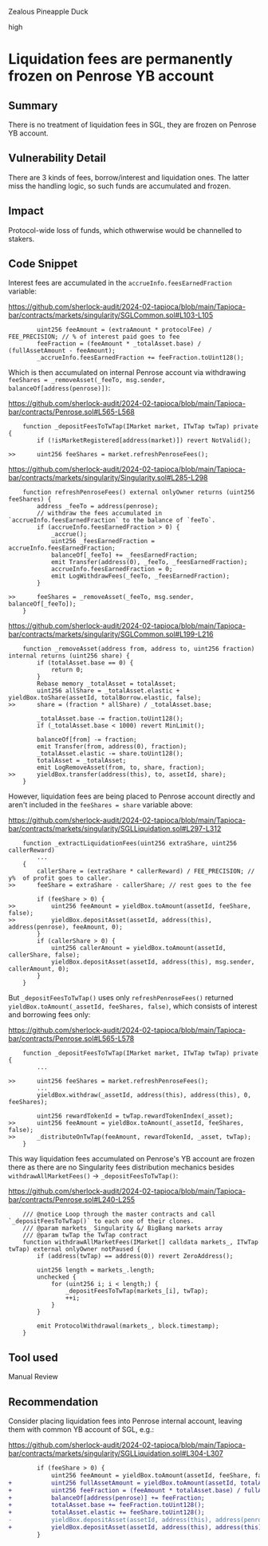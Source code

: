 Zealous Pineapple Duck

high

# Liquidation fees are permanently frozen on Penrose YB account

## Summary

There is no treatment of liquidation fees in SGL, they are frozen on Penrose YB account.

## Vulnerability Detail

There are 3 kinds of fees, borrow/interest and liquidation ones. The latter miss the handling logic, so such funds are accumulated and frozen.

## Impact

Protocol-wide loss of funds, which othwerwise would be channelled to stakers.

## Code Snippet

Interest fees are accumulated in the `accrueInfo.feesEarnedFraction` variable:

https://github.com/sherlock-audit/2024-02-tapioca/blob/main/Tapioca-bar/contracts/markets/singularity/SGLCommon.sol#L103-L105

```solidity
        uint256 feeAmount = (extraAmount * protocolFee) / FEE_PRECISION; // % of interest paid goes to fee
        feeFraction = (feeAmount * _totalAsset.base) / (fullAssetAmount - feeAmount);
        _accrueInfo.feesEarnedFraction += feeFraction.toUint128();
```

Which is then accumulated on internal Penrose account via withdrawing `feeShares = _removeAsset(_feeTo, msg.sender, balanceOf[address(penrose)])`:

https://github.com/sherlock-audit/2024-02-tapioca/blob/main/Tapioca-bar/contracts/Penrose.sol#L565-L568

```solidity
    function _depositFeesToTwTap(IMarket market, ITwTap twTap) private {
        if (!isMarketRegistered[address(market)]) revert NotValid();

>>      uint256 feeShares = market.refreshPenroseFees();
```

https://github.com/sherlock-audit/2024-02-tapioca/blob/main/Tapioca-bar/contracts/markets/singularity/Singularity.sol#L285-L298

```solidity
    function refreshPenroseFees() external onlyOwner returns (uint256 feeShares) {
        address _feeTo = address(penrose);
        // withdraw the fees accumulated in `accrueInfo.feesEarnedFraction` to the balance of `feeTo`.
        if (accrueInfo.feesEarnedFraction > 0) {
            _accrue();
            uint256 _feesEarnedFraction = accrueInfo.feesEarnedFraction;
            balanceOf[_feeTo] += _feesEarnedFraction;
            emit Transfer(address(0), _feeTo, _feesEarnedFraction);
            accrueInfo.feesEarnedFraction = 0;
            emit LogWithdrawFees(_feeTo, _feesEarnedFraction);
        }

>>      feeShares = _removeAsset(_feeTo, msg.sender, balanceOf[_feeTo]);
    }
```

https://github.com/sherlock-audit/2024-02-tapioca/blob/main/Tapioca-bar/contracts/markets/singularity/SGLCommon.sol#L199-L216

```solidity
    function _removeAsset(address from, address to, uint256 fraction) internal returns (uint256 share) {
        if (totalAsset.base == 0) {
            return 0;
        }
        Rebase memory _totalAsset = totalAsset;
        uint256 allShare = _totalAsset.elastic + yieldBox.toShare(assetId, totalBorrow.elastic, false);
>>      share = (fraction * allShare) / _totalAsset.base;

        _totalAsset.base -= fraction.toUint128();
        if (_totalAsset.base < 1000) revert MinLimit();

        balanceOf[from] -= fraction;
        emit Transfer(from, address(0), fraction);
        _totalAsset.elastic -= share.toUint128();
        totalAsset = _totalAsset;
        emit LogRemoveAsset(from, to, share, fraction);
>>      yieldBox.transfer(address(this), to, assetId, share);
    }
```

However, liquidation fees are being placed to Penrose account directly and aren't included in the `feeShares = share` variable above:

https://github.com/sherlock-audit/2024-02-tapioca/blob/main/Tapioca-bar/contracts/markets/singularity/SGLLiquidation.sol#L297-L312

```solidity
    function _extractLiquidationFees(uint256 extraShare, uint256 callerReward)
        ...
    {
        callerShare = (extraShare * callerReward) / FEE_PRECISION; //  y%  of profit goes to caller.
>>      feeShare = extraShare - callerShare; // rest goes to the fee

        if (feeShare > 0) {
>>          uint256 feeAmount = yieldBox.toAmount(assetId, feeShare, false);
>>          yieldBox.depositAsset(assetId, address(this), address(penrose), feeAmount, 0);
        }
        if (callerShare > 0) {
            uint256 callerAmount = yieldBox.toAmount(assetId, callerShare, false);
            yieldBox.depositAsset(assetId, address(this), msg.sender, callerAmount, 0);
        }
    }
```

But `_depositFeesToTwTap()` uses only `refreshPenroseFees()` returned `yieldBox.toAmount(_assetId, feeShares, false)`, which consists of interest and borrowing fees only:

https://github.com/sherlock-audit/2024-02-tapioca/blob/main/Tapioca-bar/contracts/Penrose.sol#L565-L578

```solidity
    function _depositFeesToTwTap(IMarket market, ITwTap twTap) private {
        ...

>>      uint256 feeShares = market.refreshPenroseFees();
        ...
        yieldBox.withdraw(_assetId, address(this), address(this), 0, feeShares);

        uint256 rewardTokenId = twTap.rewardTokenIndex(_asset);
>>      uint256 feeAmount = yieldBox.toAmount(_assetId, feeShares, false);
>>      _distributeOnTwTap(feeAmount, rewardTokenId, _asset, twTap);
    }
```

This way liquidation fees accumulated on Penrose's YB account are frozen there as there are no Singularity fees distribution mechanics besides `withdrawAllMarketFees()` $\rightarrow$ `_depositFeesToTwTap()`:

https://github.com/sherlock-audit/2024-02-tapioca/blob/main/Tapioca-bar/contracts/Penrose.sol#L240-L255

```solidity
    /// @notice Loop through the master contracts and call `_depositFeesToTwTap()` to each one of their clones.
    /// @param markets_ Singularity &/ BigBang markets array
    /// @param twTap the TwTap contract
    function withdrawAllMarketFees(IMarket[] calldata markets_, ITwTap twTap) external onlyOwner notPaused {
        if (address(twTap) == address(0)) revert ZeroAddress();

        uint256 length = markets_.length;
        unchecked {
            for (uint256 i; i < length;) {
                _depositFeesToTwTap(markets_[i], twTap);
                ++i;
            }
        }

        emit ProtocolWithdrawal(markets_, block.timestamp);
    }
```

## Tool used

Manual Review

## Recommendation

Consider placing liquidation fees into Penrose internal account, leaving them with common YB account of SGL, e.g.:

https://github.com/sherlock-audit/2024-02-tapioca/blob/main/Tapioca-bar/contracts/markets/singularity/SGLLiquidation.sol#L304-L307

```diff
        if (feeShare > 0) {
            uint256 feeAmount = yieldBox.toAmount(assetId, feeShare, false);
+           uint256 fullAssetAmount = yieldBox.toAmount(assetId, totalAsset.elastic, false) + totalBorrow.elastic;
+           uint256 feeFraction = (feeAmount * totalAsset.base) / fullAssetAmount;
+           balanceOf[address(penrose)] += feeFraction;
+           totalAsset.base += feeFraction.toUint128();
+           totalAsset.elastic += feeShare.toUint128();
-           yieldBox.depositAsset(assetId, address(this), address(penrose), feeAmount, 0);
+           yieldBox.depositAsset(assetId, address(this), address(this), 0, feeShare);
        }
```

